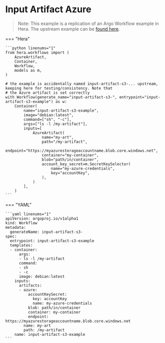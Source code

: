 # Input Artifact Azure

> Note: This example is a replication of an Argo Workflow example in Hera. The upstream example can be [found here](https://github.com/argoproj/argo-workflows/blob/master/examples/input-artifact-azure.yaml).




=== "Hera"

    ```python linenums="1"
    from hera.workflows import (
        AzureArtifact,
        Container,
        Workflow,
        models as m,
    )

    # the example is accidentally named input-artifact-s3-... upstream, keeping here for testing/consistency. Note that
    # the Azure artifact is set correctly
    with Workflow(generate_name="input-artifact-s3-", entrypoint="input-artifact-s3-example") as w:
        Container(
            name="input-artifact-s3-example",
            image="debian:latest",
            command=["sh", "-c"],
            args=["ls -l /my-artifact"],
            inputs=[
                AzureArtifact(
                    name="my-art",
                    path="/my-artifact",
                    endpoint="https://myazurestorageaccountname.blob.core.windows.net",
                    container="my-container",
                    blob="path/in/container",
                    account_key_secret=m.SecretKeySelector(
                        name="my-azure-credentials",
                        key="accountKey",
                    ),
                )
            ],
        )
    ```

=== "YAML"

    ```yaml linenums="1"
    apiVersion: argoproj.io/v1alpha1
    kind: Workflow
    metadata:
      generateName: input-artifact-s3-
    spec:
      entrypoint: input-artifact-s3-example
      templates:
      - container:
          args:
          - ls -l /my-artifact
          command:
          - sh
          - -c
          image: debian:latest
        inputs:
          artifacts:
          - azure:
              accountKeySecret:
                key: accountKey
                name: my-azure-credentials
              blob: path/in/container
              container: my-container
              endpoint: https://myazurestorageaccountname.blob.core.windows.net
            name: my-art
            path: /my-artifact
        name: input-artifact-s3-example
    ```

